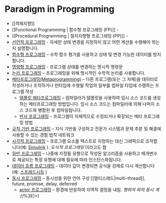 # Paradigm in Programming
- [[객체지향]]
- [[Functional Programming | 함수형 프로그래밍 (FP)]] - 
- [[Procedural Programming | 절차지향형 프로그래밍 (PP)]] - 
- [선언적 프로그래밍](https://en.wikipedia.org/wiki/Declarative_programming "선언적 프로그래밍") - 자세한 상태 변경을 지정하지 않고 어떤 계산을 수행해야 하는지 설명합니다. 
- [함수형 프로그래밍](https://en.wikipedia.org/wiki/Functional_programming "함수형 프로그래밍") – 수학 함수 평가를 사용하고 상태 및 변경 가능한 데이터를 방지합니다.
- [명령형 프로그래밍](https://en.wikipedia.org/wiki/Imperative_programming "명령형 프로그래밍") - 프로그램 상태를 변경하는 명시적 명령문
- [논리 프로그래밍](https://en.wikipedia.org/wiki/Logic_programming "논리 프로그래밍") – 프로그래밍을 위해 명시적인 수학적 논리를 사용합니다.
- [메타프로그래밍(Metaprogramming)](https://en.wikipedia.org/wiki/Metaprogramming "메타프로그래밍") – 다른 프로그램(또는 그 자체)을 데이터로 작성하거나 조작하거나 런타임에 수행될 작업의 일부를 컴파일 타임에 수행하는 프로그램 작성
    - [템플릿 메타프로그래밍](https://en.wikipedia.org/wiki/Template_metaprogramming "템플릿 메타프로그래밍") – 컴파일러가 템플릿을 사용하여 임시 소스 코드를 생성하는 메타프로그래밍 방법입니다. 임시 소스 코드는 컴파일러에 의해 나머지 소스 코드와 병합된 후 컴파일됩니다.
    - [반사 프로그래밍](https://en.wikipedia.org/wiki/Reflection_(computer_programming) "반사(컴퓨터 프로그래밍)") – 프로그램이 자체적으로 수정되거나 확장되는 메타 프로그래밍 방법
- [규칙 기반 프로그래밍](https://en.wikipedia.org/wiki/Rule-based_programming "규칙 기반 프로그래밍") – 지식 기반을 구성하고 전문가 시스템과 문제 추론 및 해결에 사용할 수 있는 경험 법칙 네트워크
- [시각적 프로그래밍](https://en.wikipedia.org/wiki/Visual_programming_language "시각적 프로그래밍 언어") – 프로그램 요소를 텍스트로 지정하는 대신 그래픽으로 조작합니다(예: [Simulink](https://en.wikipedia.org/wiki/Simulink "시뮬링크") ). _도식적 프로그래밍_ 이라고도 함
- [일반 프로그래밍](https://en.wikipedia.org/wiki/Generic_programming "일반 프로그래밍") – 나중에 지정될 유형으로 작성된 알고리즘을 사용하고 매개변수로 제공되는 특정 유형에 대해 필요에 따라 인스턴스화됩니다.
- [데이터 흐름 프로그래밍](https://en.wikipedia.org/wiki/Dataflow "데이터 흐름") – 데이터 값이 변경되면 공식을 강제로 다시 계산합니다(예: [스프레드시트](https://en.wikipedia.org/wiki/Spreadsheet "Spreadsheet") )
- [동시 프로그래밍](https://en.wikipedia.org/wiki/Concurrent_programming_language "동시 프로그래밍 언어") – 동시성을 위한 언어 구성 [[멀티스레드|multi-thread]], future, promise, delay, deferred
    - [actor 프로그래밍](https://en.wikipedia.org/wiki/Actor_model "배우 모델") – 환경에 반응하여 지역적 결정을 내림. *행위자 와의 동시 계산*%3E)>)